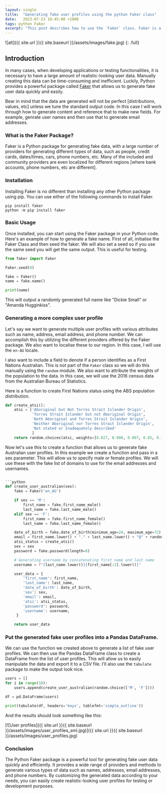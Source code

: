 ```yaml
---
layout: single
title:  "Generating fake user profiles using the python Faker class"
date:   2023-07-23 18:45:00 +1000
tags: python Faker 
excerpt: "This post describes how to use the `Faker` class. Faker is a Python library that generates fake data and is useful for testing purposes when you need to use dummy data."
---
```



![alt]({{ site.url }}{{ site.baseurl }}/assets/images/fake.jpg)
{: .full}


## Introduction

In many cases, when developing applications or testing functionalities, it is necessary to have a large amount of realistic-looking user data. Manually creating this data can be time-consuming and inefficient. Luckily, Python provides a powerful package called [Faker](https://faker.readthedocs.io/en/master/) that allows us to generate fake user data quickly and easily.

Bear in mind that the data are generated will not be perfect [distributions, values, etc] unless we tune the standard output code. In this case I will work through how to generate content and reference that to make new fields. For example, genrate user names and then use that to generate email addresses.

### What is the Faker Package?

Faker is a Python package for generating fake data, with a large number of providers for generating different types of data, such as people, credit cards, dates/times, cars, phone numbers, etc. Many of the included and community providers are even localized for different regions [where bank accounts, phone numbers, etc are different].

### Installation

Installing Faker is no different than installing any other Python package using pip. You can use either of the following commands to install Faker.

```shell
pip install faker
python -m pip install faker
```

### Basic Usage

Once installed, you can start using the Faker package in your Python code. Here's an example of how to generate a fake name. First of all, initialise the Faker Class and then seed the faker. We will also set a seed so if you use the same seed you will get the same output. This is useful for testing.

```python
from faker import Faker

Faker.seed(0)

fake = Faker()
name = fake.name()

print(name)
```

This will output a randomly generated full name like "Dickie Small" or "Amanda Hugginkiss".

### Generating a more complex user profile

Let's say we want to generate multiple user profiles with various attributes such as name, address, email address, and phone number. We can accomplish this by utilizing the different providers offered by the Faker package. We also want to localise these to our region. In this case, I will use the `en-AU` locale.

I also want to include a field to denote if a person identifies as a First Nations Australian. This is not part of the `Faker` class so we will do this manually using the `random` module. We also want to attribute the weights of the population to the data. In this case, we will use the 2016 census data from the Australian Bureau of Statistics.

Here is a function to create First Nations status using the ABS population distribution.

``` python 
def create_atsi():
    atsi = ['Aboriginal but Not Torres Strait Islander Origin',
            'Torres Strait Islander but not Aboriginal Origin',
            'Both Aboriginal and Torres Strait Islander Origin',
            'Neither Aboriginal nor Torres Strait Islander Origin',
            'Not stated or Inadequately described'
            ]
    return random.choices(atsi, weights=[0.027, 0.008, 0.007, 0.85, 0.108])[0]

```



Now let's use this to create a function that allows us to generate fake Australian user profiles. In this example we create a function and pass in a sex parameter. This will allow us to specify male or female profiles. We will use these with the fake list of domains to use for the email addresses and usernames.

```python

```python
def create_user_australian(sex):
    fake = Faker('en_AU')

    if sex == 'M':
        first_name = fake.first_name_male()
        last_name = fake.last_name_male()
    elif sex == 'F':
        first_name = fake.first_name_female()
        last_name = fake.last_name_female()

    date_of_birth = fake.date_of_birth(minimum_age=24, maximum_age=72).strftime('%Y-%m-%d'),
    email = first_name.lower() + "." + last_name.lower() + "@" + random.choice(domains)
    atsi_status = create_atsi()
    sex = sex
    password = fake.password(length=8)

    # Generating username by concatenating first name and last name
    username = f"{last_name.lower()}{first_name[:2].lower()}"

    user_data = {
        'first_name': first_name,
        'last_name': last_name,
        'date_of_birth': date_of_birth,
        'sex': sex,
        'email': email,
        'atsi': atsi_status,
        'password': password,
        'username': username,
     }

    return user_data

```


### Put the generated fake user profiles into a Pandas DataFrame.

We can use the function we created above to generate a list of fake user profiles. We can then use the Pandas DataFrame class to create a DataFrame from the list of user profiles. This will allow us to easily manipulate the data and export it to a CSV file. I'll also use the `tabulate` package to make the output look nice.

```python
users = []
for i in range(10):
    users.append(create_user_australian(random.choice(['M', 'F'])))

df = pd.DataFrame(users)

print(tabulate(df, headers='keys', tablefmt='simple_outline'))
```


And the results should look something like this:

[![User profiles]({{ site.url }}{{ site.baseurl }}/assets/images/user_profiles_sml.jpg)]({{ site.url }}{{ site.baseurl }}/assets/images/user_profiles.jpg)


### Conclusion

The Python Faker package is a powerful tool for generating fake user data quickly and efficiently. It provides a wide range of providers and methods to generate various types of data such as names, addresses, email addresses, and phone numbers. By customizing the generated data according to your needs, you can easily create realistic-looking user profiles for testing or development purposes.